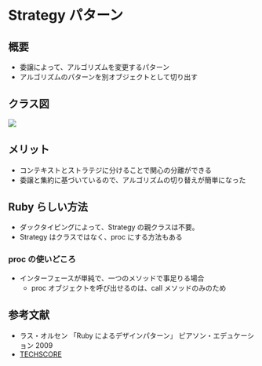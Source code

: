 # Strategy パターン

## 概要

- 委譲によって、アルゴリズムを変更するパターン
- アルゴリズムのパターンを別オブジェクトとして切り出す

## クラス図

![](https://i.imgur.com/wWojweO.png)

## メリット

- コンテキストとストラテジに分けることで関心の分離ができる
- 委譲と集約に基づいているので、アルゴリズムの切り替えが簡単になった

## Ruby らしい方法

- ダックタイピングによって、Strategy の親クラスは不要。
- Strategy はクラスではなく、proc にする方法もある

### proc の使いどころ

- インターフェースが単純で、一つのメソッドで事足りる場合
  - proc オブジェクトを呼び出せるのは、call メソッドのみのため

## 参考文献

- ラス・オルセン 「Ruby によるデザインパターン」 ピアソン・エデュケーション 2009
- [TECHSCORE](https://www.techscore.com/tech/DesignPattern/Strategy)
